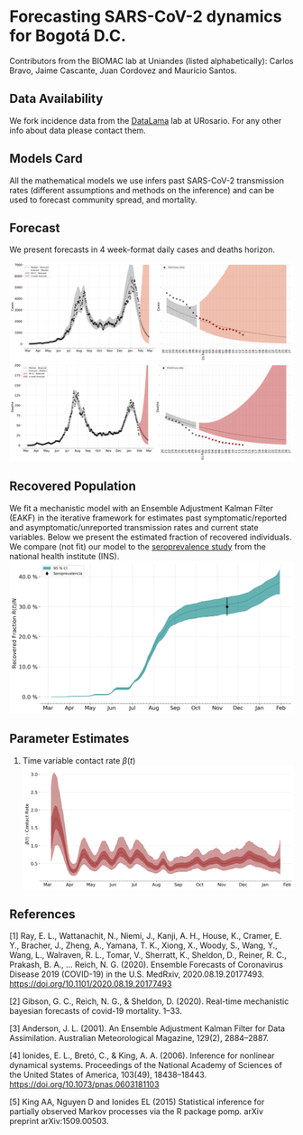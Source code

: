 # Forecasting SARS-CoV-2 dynamics for Bogotá D.C.
Contributors from the BIOMAC lab at Uniandes (listed alphabetically): Carlos Bravo, Jaime Cascante, Juan Cordovez and Mauricio Santos.

## Data Availability
We fork incidence data from the [DataLama](http://datalama.polyglot.site/) lab at URosario. For any other info about data please contact them. 

## Models Card
All the mathematical models we use infers past SARS-CoV-2 transmission rates (different assumptions and methods on the inference) and can be used to forecast community spread, and mortality.

## Forecast
We present forecasts in 4 week-format daily cases and deaths horizon.

![Cases Forecast](/figures/mcmc/cases.png "Cases Forecast")
![Deaths Forecast](/figures/mcmc/deaths.png "Deaths Forecasts")

## Recovered Population
We fit a mechanistic model with an Ensemble Adjustment Kalman Filter (EAKF) in the iterative framework for estimates past symptomatic/reported and asymptomatic/unreported transmission rates and current state variables. Below we present the estimated fraction of recovered individuals. We compare (not fit) our model to the [seroprevalence study](https://www.ins.gov.co/estudio-nacional-de-seroprevalencia/reporte.html) from the national health institute (INS).
    ![Estimated fraction of recovered individuals](/figures/eakf/recovered.png "Contact rate")

## Parameter Estimates
1. Time variable contact rate $\beta (t)$
    ![Time Variable Contact Rate](/figures/mcmc/contact_rate.png "Contact rate")



## References
[1] Ray, E. L., Wattanachit, N., Niemi, J., Kanji, A. H., House, K., Cramer, E. Y., Bracher, J., Zheng, A., Yamana, T. K., Xiong, X., Woody, S., Wang, Y., Wang, L., Walraven, R. L., Tomar, V., Sherratt, K., Sheldon, D., Reiner, R. C., Prakash, B. A., … Reich, N. G. (2020). Ensemble Forecasts of Coronavirus Disease 2019 (COVID-19) in the U.S. MedRxiv, 2020.08.19.20177493. https://doi.org/10.1101/2020.08.19.20177493

[2] Gibson, G. C., Reich, N. G., & Sheldon, D. (2020). Real-time mechanistic bayesian forecasts of covid-19 mortality. 1–33.

[3] Anderson, J. L. (2001). An Ensemble Adjustment Kalman Filter for Data Assimilation. Australian Meteorological Magazine, 129(2), 2884–2887.

[4] Ionides, E. L., Bretó, C., & King, A. A. (2006). Inference for nonlinear dynamical systems. Proceedings of the National Academy of Sciences of the United States of America, 103(49), 18438–18443. https://doi.org/10.1073/pnas.0603181103

[5] King AA, Nguyen D and Ionides EL (2015) Statistical inference for partially observed Markov processes via the R package pomp. arXiv preprint arXiv:1509.00503.
